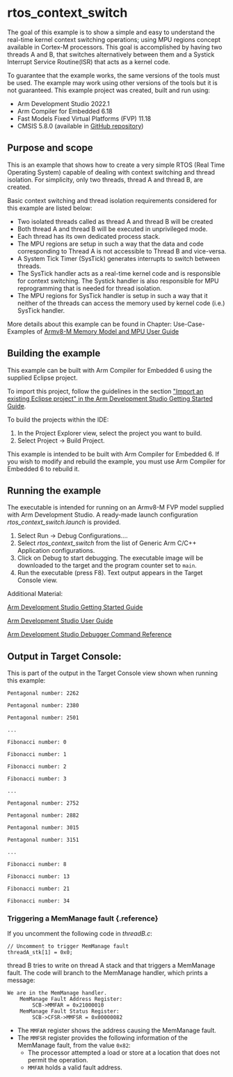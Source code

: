 # rtos_context_switch

The goal of this example is to show a simple and easy to understand the real-time kernel context switching operations; using MPU regions concept available in Cortex-M processors. 
This goal is accomplished by having two threads A and B, that switches alternatively between them and a Systick Interrupt Service Routine(ISR) that acts as a kernel code.

To guarantee that the example works, the same versions of the tools must be used. The example may work using other versions of the tools but it is not guaranteed. This example project was created, built and run using:

- Arm Development Studio 2022.1
- Arm Compiler for Embedded 6.18
- Fast Models Fixed Virtual Platforms (FVP) 11.18
- CMSIS 5.8.0 (available in [GitHub repository](https://github.com/ARM-software/CMSIS_5))

## Purpose and scope

This is an example that shows how to create a very simple RTOS (Real Time Operating System) capable of dealing with context switching and thread isolation. For simplicity, only two threads, thread A and thread B, are created.

Basic context switching and thread isolation requirements considered for this example are listed below:

- Two isolated threads called as thread A and thread B will be created
- Both thread A and thread B will be executed in unprivileged mode.
- Each thread has its own dedicated process stack.
- The MPU regions are setup in such a way that the data and code corresponding to Thread A is not accessible to Thread B and vice-versa.
- A System Tick Timer (SysTick) generates interrupts to switch between threads.
- The SysTick handler acts as a real-time kernel code and is responsible for context switching. The Systick handler is also responsible for MPU reprogramming that is needed for thread isolation.
- The MPU regions for SysTick handler is setup in such a way that it neither of the threads can access the memory used by kernel code (i.e.) SysTick handler.

More details about this example can be found in Chapter: Use-Case-Examples of [Armv8-M Memory Model and MPU User Guide](https://developer.arm.com/documentation/107565/latest/)

## Building the example

This example can be built with Arm Compiler for Embedded 6 using the supplied Eclipse project.

To import this project, follow the guidelines in the section ["Import an existing Eclipse project" in the Arm Development Studio Getting Started Guide](https://developer.arm.com/documentation/101469/2022-1/Projects-and-examples-in-Arm-Development-Studio/Importing-and-exporting-projects/Import-an-existing-Eclipse-project?lang=en). 

To build the projects within the IDE:

1. In the Project Explorer view, select the project you want to build.
2. Select Project → Build Project.

This example is intended to be built with Arm Compiler for Embedded 6. If you wish to modify and rebuild the example, you must use Arm Compiler for Embedded 6 to rebuild it.


## Running the example

The executable is intended for running on an Armv8-M FVP model supplied with Arm Development Studio. A ready-made launch configuration *rtos_context_switch.launch* is provided.

1. Select Run → Debug Configurations....
2. Select *rtos_context_switch* from the list of Generic Arm C/C++ Application configurations.
3. Click on Debug to start debugging. The executable image will be downloaded to the target and the program counter set to `main`.
4. Run the executable (press F8). Text output appears in the Target Console view.

Additional Material:

[Arm Development Studio Getting Started Guide](https://developer.arm.com/documentation/101469)

[Arm Development Studio User Guide](https://developer.arm.com/documentation/101470)

[Arm Development Studio Debugger Command Reference](https://developer.arm.com/documentation/101471)

## Output in Target Console:

This is part of the output in the Target Console view shown when running this example:

```
Pentagonal number: 2262 

Pentagonal number: 2380 

Pentagonal number: 2501 

...

Fibonacci number: 0 

Fibonacci number: 1 

Fibonacci number: 2 

Fibonacci number: 3 

...

Pentagonal number: 2752 

Pentagonal number: 2882 

Pentagonal number: 3015 

Pentagonal number: 3151 

...

Fibonacci number: 8 

Fibonacci number: 13 

Fibonacci number: 21 

Fibonacci number: 34  
```

### Triggering a MemManage fault {.reference}

If you uncomment the following code in *threadB.c*:

```
// Uncomment to trigger MemManage fault
threadA_stk[1] = 0x0;
```

thread B tries to write on thread A stack and that triggers a MemManage fault. The code will branch to the MemManage handler, which prints a message:

```
We are in the MemManage handler. 
    MemManage Fault Address Register: 
        SCB->MMFAR = 0x21000010
    MemManage Fault Status Register: 
        SCB->CFSR->MMFSR = 0x00000082
```

- The `MMFAR` register shows the address causing the MemManage fault.
- The `MMFSR` register provides the following information of the MemManage fault, from the value `0x82`:
	- The processor attempted a load or store at a location that does not permit the operation.
	- `MMFAR` holds a valid fault address.




